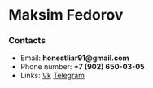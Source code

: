 # Maksim Fedorov

### Contacts 
- Email: __honestliar91@gmail.com__
- Phone number: __+7 (902) 650-03-05__
- Links: [Vk](https://vk.com/honestliar)  [Telegram](https://t.me/Maksim_hl)